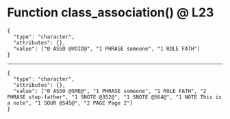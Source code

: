 # Function class_association() @ L23

    {
      "type": "character",
      "attributes": {},
      "value": ["0 ASSO @VOID@", "1 PHRASE someone", "1 ROLE FATH"]
    }

---

    {
      "type": "character",
      "attributes": {},
      "value": ["0 ASSO @SME@", "1 PHRASE someone", "1 ROLE FATH", "2 PHRASE step-father", "1 SNOTE @352@", "1 SNOTE @564@", "1 NOTE This is a note", "1 SOUR @S45@", "2 PAGE Page 2"]
    }

